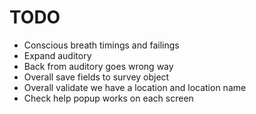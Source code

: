 
TODO
====

* Conscious breath timings and failings
* Expand auditory
* Back from auditory goes wrong way
* Overall save fields to survey object
* Overall validate we have a location and location name
* Check help popup works on each screen 